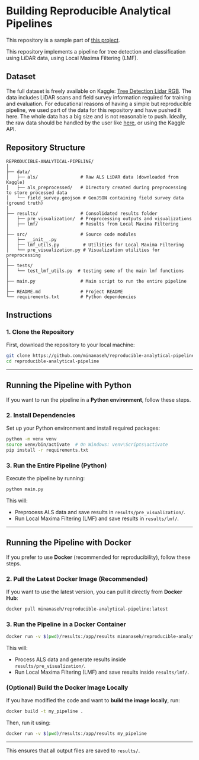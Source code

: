 # Building Reproducible Analytical Pipelines

This repository is a sample part of [this project](https://github.com/mina-naseh/lidar-point-transformer).

This repository implements a pipeline for tree detection and classification using LiDAR data, using Local Maxima Filtering (LMF).

## Dataset

The full dataset is freely available on Kaggle: [Tree Detection Lidar RGB](https://www.kaggle.com/datasets/sentinel3734/tree-detection-lidar-rgb/data). The data includes LiDAR scans and field survey information required for training and evaluation.
For educational reasons of having a simple but reproducible pipeline, we used part of the data for this repository and have pushed it here. The whole data has a big size and is not reasonable to push.
Ideally, the raw data should be handled by the user like [here](https://github.com/mina-naseh/lidar-point-transformer), or using the Kaggle API.

## Repository Structure

```plaintext
REPRODUCIBLE-ANALYTICAL-PIPELINE/
│
├── data/
│   ├── als/                # Raw ALS LiDAR data (downloaded from Kaggle)
│   ├── als_preprocessed/   # Directory created during preprocessing to store processed data
│   └── field_survey.geojson # GeoJSON containing field survey data (ground truth)
│
├── results/                # Consolidated results folder
│   ├── pre_visualization/  # Preprocessing outputs and visualizations
│   ├── lmf/                # Results from Local Maxima Filtering
│
├── src/                    # Source code modules
│   ├── __init__.py
│   ├── lmf_utils.py         # Utilities for Local Maxima Filtering
│   └── pre_visualization.py # Visualization utilities for preprocessing
│
├── tests/ 
│   └── test_lmf_utils.py  # testing some of the main lmf functions
│
├── main.py                 # Main script to run the entire pipeline
│
├── README.md               # Project README
└── requirements.txt        # Python dependencies
```



## Instructions

### **1. Clone the Repository**
First, download the repository to your local machine:

```bash
git clone https://github.com/minanaseh/reproducible-analytical-pipeline.git
cd reproducible-analytical-pipeline
```

---

## **Running the Pipeline with Python**

If you want to run the pipeline in a **Python environment**, follow these steps.

### **2. Install Dependencies**
Set up your Python environment and install required packages:

```bash
python -m venv venv
source venv/bin/activate  # On Windows: venv\Scripts\activate
pip install -r requirements.txt
```

### **3. Run the Entire Pipeline (Python)**
Execute the pipeline by running:

```bash
python main.py
```

This will:
- Preprocess ALS data and save results in `results/pre_visualization/`.
- Run Local Maxima Filtering (LMF) and save results in `results/lmf/`.

---

## **Running the Pipeline with Docker**
If you prefer to use **Docker** (recommended for reproducibility), follow these steps.

### **2. Pull the Latest Docker Image (Recommended)**
If you want to use the latest version, you can pull it directly from **Docker Hub**:

```bash
docker pull minanaseh/reproducible-analytical-pipeline:latest
```

### **3. Run the Pipeline in a Docker Container**
```bash
docker run -v $(pwd)/results:/app/results minanaseh/reproducible-analytical-pipeline:latest
```

This will:
- Process ALS data and generate results inside `results/pre_visualization/`.
- Run Local Maxima Filtering (LMF) and save results inside `results/lmf/`.

### **(Optional) Build the Docker Image Locally**
If you have modified the code and want to **build the image locally**, run:

```bash
docker build -t my_pipeline .
```

Then, run it using:
```bash
docker run -v $(pwd)/results:/app/results my_pipeline
```

---





This ensures that all output files are saved to `results/`.

